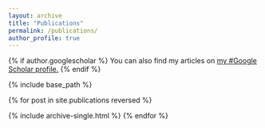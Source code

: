 ```yaml
---
layout: archive
title: "Publications"
permalink: /publications/
author_profile: true
---
```


{% if author.googlescholar %}
You can also find my articles on <u><a href="{{author.googlescholar}}">my #Google Scholar profile</a>.</u>
{% endif %}

{% include base_path %}

{% for post in site.publications reversed %}

{% include archive-single.html %}
{% endfor %}
